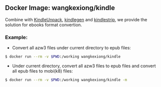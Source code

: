 ## Docker Image: wangkexiong/kindle

Combine with [KindleUnpack][kindleunpack], [kindlegen][kindlegen] and [kindlestrip][kindlestrip], we provide the solution for ebooks format convertion.

### Example:

* Convert all azw3 files under current directory to epub files:

```bash
$ docker run --rm -v $PWD:/working wangkexiong/kindle
```

* Under current directory, convert all azw3 files to epub files and convert all epub files to mobi(k8) files:

```bash
$ docker run --rm -v $PWD:/working wangkexiong/kindle -m
```

  [kindleunpack]: https://github.com/kevinhendricks/KindleUnpack
  [kindlegen]:    https://www.amazon.com/gp/feature.html?ie=UTF8&docId=1000765211
  [kindlestrip]:  https://github.com/jefftriplett/kindlestrip


